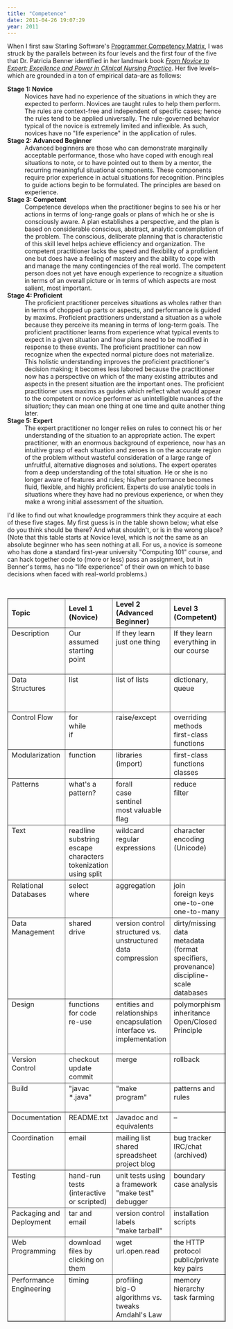 ```yaml
---
title: "Competence"
date: 2011-04-26 19:07:29
year: 2011
---
```

<p>When I first saw Starling Software's <a href="http://www.starling-software.com/employment/programmer-competency-matrix.html">Programmer Competency Matrix</a>, I was struck by the parallels between its four levels and the first four of the five that Dr. Patricia Benner identified in her landmark book <a href="http://www.amazon.com/Novice-Expert-Excellence-Clinical-Commemorative/dp/0130325228/"><cite>From Novice to Expert: Excellence and Power in Clinical Nursing Practice</cite></a>.  Her five levels–which are grounded in a ton of empirical data–are as follows:</p>

<dl>
  <dt><strong>Stage 1: Novice</strong></dt>
  <dd>Novices have had no experience of the situations in which they are expected to perform. Novices are taught rules to help them perform. The rules are context-free and independent of specific cases; hence the rules tend to be applied universally. The rule-governed behavior typical of the novice is extremely limited and inflexible. As such, novices have no "life experience" in the application of rules.</dd>
  <dt><strong>Stage 2: Advanced Beginner</strong></dt>
  <dd>Advanced beginners are those who can demonstrate marginally acceptable performance, those who have coped with enough real situations to note, or to have pointed out to them by a mentor, the recurring meaningful situational components. These components require prior experience in actual situations for recognition. Principles to guide actions begin to be formulated. The principles are based on experience.</dd>
  <dt><strong>Stage 3: Competent</strong></dt>
  <dd>Competence develops when the practitioner begins to see his or her actions in terms of long-range goals or plans of which he or she is consciously aware. A plan establishes a perspective, and the plan is based on considerable conscious, abstract, analytic contemplation of the problem. The conscious, deliberate planning that is characteristic of this skill level helps achieve efficiency and organization. The competent practitioner lacks the speed and flexibility of a proficient one but does have a feeling of mastery and the ability to cope with and manage the many contingencies of the real world. The competent person does not yet have enough experience to recognize a situation in terms of an overall picture or in terms of which aspects are most salient, most important.</dd>
  <dt><strong>Stage 4: Proficient</strong></dt>
  <dd>The proficient practitioner perceives situations as wholes rather than in terms of chopped up parts or aspects, and performance is guided by maxims. Proficient practitioners understand a situation as a whole because they perceive its meaning in terms of long-term goals. The proficient practitioner learns from experience what typical events to expect in a given situation and how plans need to be modified in response to these events. The proficient practitioner can now recognize when the expected normal picture does not materialize. This holistic understanding improves the proficient practitioner's decision making; it becomes less labored because the practitioner now has a perspective on which of the many existing attributes and aspects in the present situation are the important ones. The proficient practitioner uses maxims as guides which reflect what would appear to the competent or novice performer as unintelligible nuances of the situation; they can mean one thing at one time and quite another thing later.</dd>
  <dt><strong>Stage 5: Expert</strong></dt>
  <dd>The expert practitioner no longer relies on rules to connect his or her understanding of the situation to an appropriate action. The expert practitioner, with an enormous background of experience, now has an intuitive grasp of each situation and zeroes in on the accurate region of the problem without wasteful consideration of a large range of unfruitful, alternative diagnoses and solutions. The expert operates from a deep understanding of the total situation.  He or she is no longer aware of features and rules; his/her performance becomes fluid, flexible, and highly proficient. Experts do use analytic tools in situations where they have had no previous experience, or when they make a wrong initial assessment of the situation.</dd>
</dl>

<p>I'd like to find out what knowledge programmers think they acquire at each of these five stages.  My first guess is in the table shown below; what else do you think should be there?  And what shouldn't, or is in the wrong place?  (Note that this table starts at Novice level, which is <em>not</em> the same as an absolute beginner who has seen nothing at all.  For us, a novice is someone who has done a standard first-year university "Computing 101" course, and can hack together code to (more or less) pass an assignment, but in Benner's terms, has no "life experience" of their own on which to base decisions when faced with real-world problems.)</p>

<table border="1">
<tbody>
<tr>
<td width="10%"><strong>Topic</strong></td>
<td width="15%"><strong>Level 1<br>(Novice)</strong></td>
<td width="15%"><strong>Level 2<br>(Advanced Beginner)</strong></td>
<td width="15%"><strong>Level 3<br>(Competent)</strong></td>
<td width="15%"><strong>Level 4<br>(Proficient)</strong></td>
<td width="15%"><strong>Level 5<br>(Expert)</strong></td>
</tr>
<tr>
<td valign="top">Description</td>
<td valign="top">Our assumed starting point</td>
<td valign="top">If they learn just one thing</td>
<td valign="top">If they learn everything in our course</td>
<td valign="top">Beyond the scope of this course (but in the next one)</td>
<td valign="top">Large-scale development for computational science</td>
</tr>
<tr>
<td valign="top">Data Structures</td>
<td valign="top">list</td>
<td valign="top">list of lists</td>
<td valign="top">dictionary, queue</td>
<td valign="top">tree (recursion)</td>
<td valign="top">cyclic graphs (and too many others to mention)</td>
</tr>
<tr>
<td valign="top">Control Flow</td>
<td valign="top">for<br>while<br>if</td>
<td valign="top">raise/except</td>
<td valign="top">overriding methods<br>first-class functions</td>
<td valign="top">recursion</td>
<td valign="top">closures<br>decorators</td>
</tr>
<tr>
<td valign="top">Modularization</td>
<td valign="top">function</td>
<td valign="top">libraries (import)</td>
<td valign="top">first-class functions<br>classes</td>
<td valign="top">dynamic import<br>introspection</td>
<td valign="top">cross-language programming</td>
</tr>
<tr>
<td valign="top">Patterns</td>
<td valign="top">what's a pattern?</td>
<td valign="top">forall<br>case<br>sentinel<br>most valuable<br>flag</td>
<td valign="top">reduce<br>filter</td>
<td valign="top">factory vs. prototype<br>template method<br>visitor</td>
<td valign="top">composite<br>command<br>strategy<br>proxy<br>decorator</td>
</tr>
<tr>
<td valign="top">Text</td>
<td valign="top">readline<br>substring<br>escape characters<br>tokenization using split</td>
<td valign="top">wildcard regular expressions</td>
<td valign="top">character encoding (Unicode)</td>
<td valign="top">–</td>
<td valign="top">recursive descent parsing</td>
</tr>
<tr>
<td valign="top">Relational Databases</td>
<td valign="top">select
where</td>
<td valign="top">aggregation</td>
<td valign="top">join<br>foreign keys<br>one-to-one<br>one-to-many</td>
<td valign="top">many-to-many<br>NULL<br>transactions</td><br>
<td valign="top">triggers<br>stored procedures</td>
</tr>
<tr>
<td valign="top">Data Management</td>
<td valign="top">shared drive</td>
<td valign="top">version control<br>structured vs. unstructured data<br>compression</td>
<td valign="top">dirty/missing data<br>metadata (format specifiers, provenance)<br>discipline-scale databases</td>
<td valign="top">–</td>
<td valign="top">ontologies</td>
</tr>
<tr>
<td valign="top">Design</td>
<td valign="top">functions for code re-use</td>
<td valign="top">entities and relationships<br>encapsulation<br>interface vs. implementation</td>
<td valign="top">polymorphism<br>inheritance<br>Open/Closed Principle</td>
<td valign="top">Liskov Substitution Principle<br>frameworks<br>OO design patterns</td>
<td valign="top">–</td>
</tr>
<tr>
<td valign="top">Version Control</td>
<td valign="top">checkout<br>update<br>commit</td>
<td valign="top">merge</td>
<td valign="top">rollback</td>
<td valign="top">branch management</td>
<td valign="top">–</td>
</tr>
<tr>
<td valign="top">Build</td>
<td valign="top">"javac *.java"</td>
<td valign="top">"make program"</td>
<td valign="top">patterns and rules</td>
<td valign="top">macros<br>conditional builds</td>
<td valign="top">continuous integration</td>
</tr>
<tr>
<td valign="top">Documentation</td>
<td valign="top">README.txt</td>
<td valign="top">Javadoc and equivalents</td>
<td valign="top">–</td>
<td valign="top">–</td>
<td valign="top">–</td>
</tr>
<tr>
<td valign="top">Coordination</td>
<td valign="top">email</td>
<td valign="top">mailing list<br>shared spreadsheet<br>project blog</td>
<td valign="top">bug tracker<br>IRC/chat (archived)</td>
<td valign="top">–</td>
<td valign="top">–</td>
</tr>
<tr>
<td valign="top">Testing</td>
<td valign="top">hand-run tests (interactive or scripted)</td>
<td valign="top">unit tests using a framework<br>"make test"<br>debugger</td>
<td valign="top">boundary case analysis</td>
<td valign="top">static analysis<br>coverage</td>
<td valign="top">stubs/mock objects</td>
</tr>
<tr>
<td valign="top">Packaging and Deployment</td>
<td valign="top">tar and email</td>
<td valign="top">version control labels<br>"make tarball"</td>
<td valign="top">installation scripts</td>
<td valign="top">RPMs, Eggs, autoconf</td>
<td valign="top">–</td>
</tr>
<tr>
<td valign="top">Web Programming</td>
<td valign="top">download files by clicking on them</td>
<td valign="top">wget<br>url.open.read</td>
<td valign="top">the HTTP protocol<br>public/private key pairs</td>
<td valign="top">CGI to serve static content</td>
<td valign="top">partial failure<br>service composition</td>
</tr>
<tr>
<td valign="top">Performance Engineering</td>
<td valign="top">timing</td>
<td valign="top">profiling<br>big-O<br>algorithms vs. tweaks<br>Amdahl's Law</td>
<td valign="top">memory hierarchy<br>task farming</td>
<td valign="top">processor pipeline<br>data parallelism</td>
<td valign="top">threading<br>message passing</td>
</tr>
</tbody>
</table>
